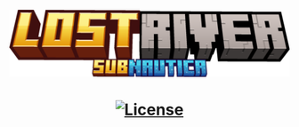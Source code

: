 
<p align="center"><img src=https://github.com/saddydead1/lostriver/blob/develop/src/main/resources/lostriver.png?raw=true" width="600"></p>
<h1 align="center">
<a href="https://github.com/saddydead1/lostriver/blob/stable/LICENSE"><img src="https://img.shields.io/github/license/saddydead1/lostriver" alt="License"></a>